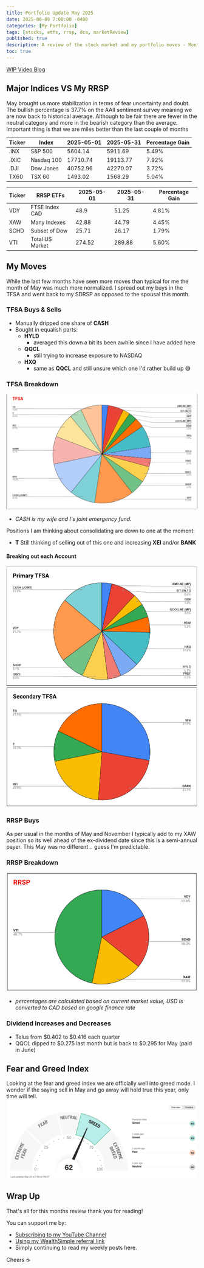```yaml
---
title: Portfolio Update May 2025
date: 2025-06-09 7:00:00 -0400
categories: [My Portfolio]
tags: [stocks, etfs, rrsp, dca, marketReview]
published: true
description: A review of the stock market and my portfolio moves - Month 9
toc: true
---
```


[WIP Video Blog]()

## Major Indices VS My RRSP

May brought us more stabilization in terms of fear uncertainty and doubt. The bullish percentage is 37.7% on the AAII sentiment survey meaning we are now back to historical average. Although to be fair there are fewer in the neutral category and more in the bearish category than the average. Important thing is that we are miles better than the last couple of months

  | **Ticker** | **Index**  | **2025-05-01** | **2025-05-31** | **Percentage Gain** |
  | ---------- | ---------- | -------------- | -------------- | ------------------- |
  | .INX       | S&P 500    | 5604.14        | 5911.69        | 5.49%               |
  | .IXIC      | Nasdaq 100 | 17710.74       | 19113.77       | 7.92%               |
  | .DJI       | Dow Jones  | 40752.96       | 42270.07       | 3.72%               |
  | TX60       | TSX 60     | 1493.02        | 1568.29        | 5.04%               |

  | **Ticker** | **RRSP ETFs**   | **2025-05-01** | **2025-05-31** | **Percentage Gain** |
  | ---------- | --------------- | -------------- | -------------- | ------------------- |
  | VDY        | FTSE Index CAD  | 48.9           | 51.25          | 4.81%               |
  | XAW        | Many Indexes    | 42.88          | 44.79          | 4.45%               |
  | SCHD       | Subset of Dow   | 25.71          | 26.17          | 1.79%               |
  | VTI        | Total US Market | 274.52         | 289.88         | 5.60%               |

## My Moves
While the last few months have seen more moves than typical for me the month of May was much more normalized. I spread out my buys in the TFSA and went back to my SDRSP as opposed to the spousal this month.

### TFSA Buys & Sells
  - Manually dripped one share of **CASH**
  - Bought in equalish parts:
    - **HYLD**
      - averaged this down a bit its been awhile since I have added here
    - **QQCL**
      - still trying to increase exposure to NASDAQ
    - **HXQ**
      - same as **QQCL** and still unsure which one I'd rather build up 😅

### TFSA Breakdown
![image](/assets/2025/2025-06-09-tfsa.PNG)
  - *CASH is my wife and I's joint emergency fund.*

Positions I am thinking about consolidating are down to one at the moment:
  - **T** Still thinking of selling out of this one and increasing **XEI** and/or **BANK**

#### Breaking out each Account
![image](/assets/2025/2025-06-09-primary-tfsa.PNG)
![image](/assets/2025/2025-06-09-secondary-tfsa.PNG)

### RRSP Buys
As per usual in the months of May and November I typically add to my XAW position so its well ahead of the ex-dividend date since this is a semi-annual payer. This May was no different .. guess I'm predictable.

### RRSP Breakdown
![image](/assets/2025/2025-05-05-rrsp.PNG)
- *percentages are calculated based on current market value, USD is converted to CAD based on google finance rate*

### Dividend Increases and Decreases
- Telus from $0.402 to $0.416 each quarter
- QQCL dipped to $0.275 last month but is back to $0.295 for May (paid in June)  

## Fear and Greed Index
Looking at the fear and greed index we are officially well into greed mode. I wonder if the saying sell in May and go away will hold true this year, only time will tell.
![image](/assets/2025/2025-06-09-fear-and-greed.PNG)

## Wrap Up

That's all for this months review thank you for reading!

You can support me by:
- [Subscribing to my YouTube Channel](https://www.youtube.com/@FinancialFreedomAnOdyssey?sub_confirmation=1)
- [Using my WealthSimple referral link](https://my.wealthsimple.com/app/public/trade-referral-signup?code=VUGTXQ)
- Simply continuing to read my weekly posts here.

Cheers ☕